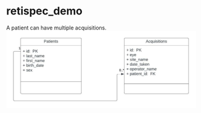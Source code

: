 # retispec_demo

A patient can have multiple acquisitions.
![uml_diagram](https://github.com/oniolalekan/retispec_demo/blob/main/uml_diagram.jpeg)
